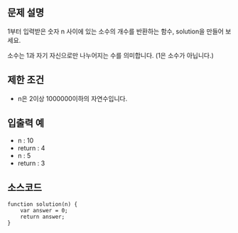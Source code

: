 ## 문제 설명

1부터 입력받은 숫자 n 사이에 있는 소수의 개수를 반환하는 함수, solution을 만들어 보세요.

소수는 1과 자기 자신으로만 나누어지는 수를 의미합니다.
(1은 소수가 아닙니다.)

## 제한 조건

- n은 2이상 1000000이하의 자연수입니다.

## 입출력 예
- n	: 10
- return : 4
- n : 5
- return : 3

## 소스코드

```
function solution(n) {
    var answer = 0;
    return answer;
}
```